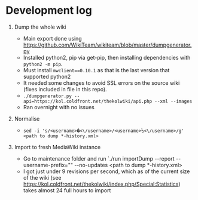 Development log
===

1. Dump the whole wiki
    * Main export done using https://github.com/WikiTeam/wikiteam/blob/master/dumpgenerator.py
    * Installed python2, pip via get-pip, then installing dependencies with `python2 -m pip`.
    * Must install `mwclient==0.10.1` as that is the last version that supported python2
    * It needed some changes to avoid SSL errors on the source wiki (fixes included in file in this repo).
    * `./dumpgenerator.py --api=https://kol.coldfront.net/thekolwiki/api.php --xml --images`
    * Ran overnight with no issues

2. Normalise
    * `sed -i 's/<username>�<\/username>/<username>½<\/username>/g' <path to dump *-history.xml>` 

3. Import to fresh MediaWiki instance
    * Go to maintenance folder and run `./run importDump --report --username-prefix="" --no-updates <path to dump *-history.xml>
    * I got just under 9 revisions per second, which as of the current size of the wiki (see https://kol.coldfront.net/thekolwiki/index.php/Special:Statistics) takes almost 24 full hours to import

